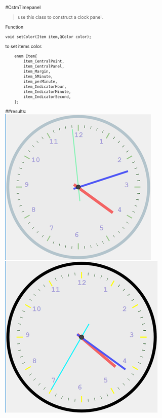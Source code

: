 
#CstmTimepanel

>use this class to construct a clock panel.


Function
```
void setColor(Item item,QColor color);
```
to set items color.
```
    enum Item{
        item_CentralPoint,
        item_CentralPanel,
        item_Margin,
        item_5Minute,
        item_perMinute,
        item_IndicatorHour,
        item_IndicatorMinute,
        item_IndicatorSecond,
    };
```
##results:
![CstmTimepanelpic1](../IMAGE/CstmTimepanelpic1.png)
![CstmTimepanelpic1](../IMAGE/CstmTimepanelpic2.png)
